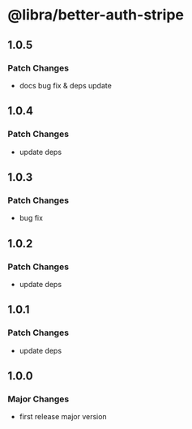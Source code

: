 # @libra/better-auth-stripe

## 1.0.5

### Patch Changes

- docs bug fix & deps update

## 1.0.4

### Patch Changes

- update deps

## 1.0.3

### Patch Changes

- bug fix

## 1.0.2

### Patch Changes

- update deps

## 1.0.1

### Patch Changes

- update deps

## 1.0.0

### Major Changes

- first release major version
